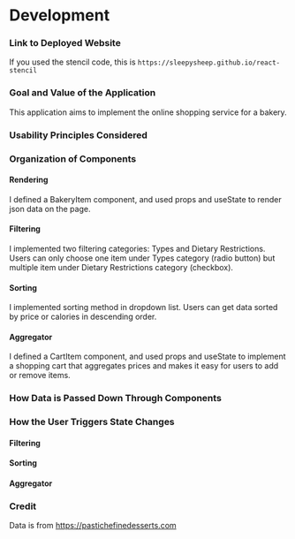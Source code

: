 # Development

### Link to Deployed Website
If you used the stencil code, this is `https://sleepysheep.github.io/react-stencil`

### Goal and Value of the Application
This application aims to implement the online shopping service for a bakery.

### Usability Principles Considered

### Organization of Components
#### Rendering
I defined a BakeryItem component, and used props and useState to render json data on the page.

#### Filtering
I implemented two filtering categories: Types and Dietary Restrictions. Users can only choose one item under Types category (radio button) but multiple item under Dietary Restrictions category (checkbox). 

#### Sorting
I implemented sorting method in dropdown list. Users can get data sorted by price or calories in descending order.

#### Aggregator
I defined a CartItem component, and used props and useState to implement a shopping cart that aggregates prices and makes it easy for users to add or remove items.

### How Data is Passed Down Through Components

### How the User Triggers State Changes
#### Filtering

#### Sorting

#### Aggregator

### Credit
Data is from https://pastichefinedesserts.com